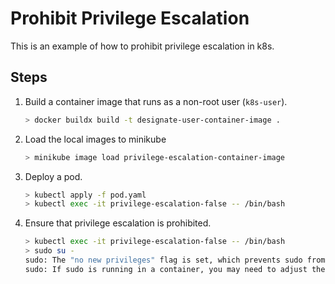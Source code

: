# Prohibit Privilege Escalation

This is an example of how to prohibit privilege escalation in k8s.

## Steps

1. Build a container image that runs as a non-root user (`k8s-user`).

    ```bash
    > docker buildx build -t designate-user-container-image .
    ```

2. Load the local images to minikube

    ```bash
    > minikube image load privilege-escalation-container-image
    ```
3. Deploy a pod.

    ```bash
    > kubectl apply -f pod.yaml
    > kubectl exec -it privilege-escalation-false -- /bin/bash
    ```

4. Ensure that privilege escalation is prohibited.

    ```bash
    > kubectl exec -it privilege-escalation-false -- /bin/bash
    > sudo su -
    sudo: The "no new privileges" flag is set, which prevents sudo from running as root.
    sudo: If sudo is running in a container, you may need to adjust the container configuration to disable the flag.
    ```
